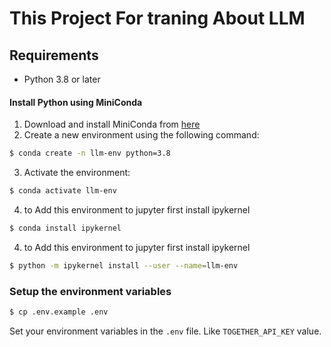 # This Project For traning About LLM


## Requirements

- Python 3.8 or later

#### Install Python using MiniConda

1) Download and install MiniConda from [here](https://docs.anaconda.com/free/miniconda/#quick-command-line-install)
2) Create a new environment using the following command:
```bash
$ conda create -n llm-env python=3.8
```
3) Activate the environment:
```bash
$ conda activate llm-env
```
4) to Add this environment to jupyter first install ipykernel 

```bash
$ conda install ipykernel 
```
4) to Add this environment to jupyter first install ipykernel 

```bash
$ python -m ipykernel install --user --name=llm-env
```

### Setup the environment variables

```bash
$ cp .env.example .env
```


Set your environment variables in the `.env` file. Like `TOGETHER_API_KEY` value.